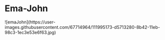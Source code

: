 <h1>Ema-John</h1>
![emaJohn](https://user-images.githubusercontent.com/67714964/111995173-d5713280-8b42-11eb-98c3-1ec3e53e6f63.jpg)
